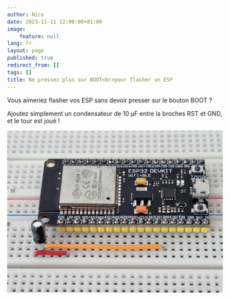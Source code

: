 ```yaml
---
author: Nico
date: 2023-11-11 12:00:00+01:00
image:
    feature: null
lang: fr
layout: page
published: true
redirect_from: []
tags: []
title: Ne pressez plus sur BOOT<br>pour flasher un ESP
---
```


Vous aimeriez flasher vos ESP sans devoir presser sur le bouton BOOT ?

Ajoutez simplement un condensateur de 10 µF entre la broches RST et GND, et le tour est joué !

[![ESP condensateur pour upload sans presser BOOT — ouilogique.com][img_1]][img_1]

[img_1]: ../files/2023-11-11-esp32-condensateur-pour-upload-sans-presser-boot/2023-11-11-esp32-condensateur-pour-upload-sans-presser-boot_lowres.jpg
